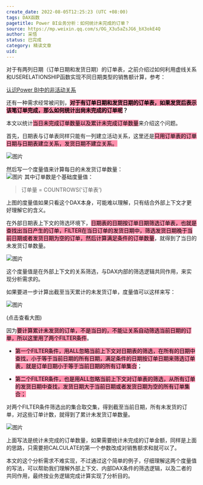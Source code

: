 ```yaml
---
create_date: 2022-08-05T12:25:23 (UTC +08:00)
tags: DAX函数
pagetitle: Power BI业务分析：如何统计未完成的订单？
source: https://mp.weixin.qq.com/s/OG_X3u5aZsJG6_bX3okE4Q
author: 采悟
status: 已完成
category: 精读文章
uid: 
---
```


对于有两列日期（订单日期和发货日期）的订单表，之前介绍过如何利用虚线关系和USERELATIONSHIP函数实现不同日期类型的销售额计算，参考：

[认识Power BI中的非活动关系](http://mp.weixin.qq.com/s?__biz=MzA4MzQwMjY4MA==&mid=2484071870&idx=1&sn=f110592b92b23dd7d7515c4cc342c101&chksm=8e0c4769b97bce7f97489d4f34ca603a0e12af4c5acd90101205c670709ecf07f3ee95830a1d&scene=21#wechat_redirect)  

还有一种需求经常被问到，**<mark style="background: #FF5582A6;">对于有订单日期和发货日期的订单表，如果发货后表示该笔订单完成，那么如何统计出尙未完成的订单呢</mark>？**

本文以统计<mark style="background: #FF5582A6;">当日未完成订单数量以及累计未完成订单数量</mark>来介绍这个问题。

首先，日期表与订单表同样只能有一列建立活动关系，这里还是<mark style="background: #FF5582A6;">只用订单表的订单日期与日期表建立关系，发货日期不建立关系。</mark>

![图片](https://mmbiz.qpic.cn/mmbiz_png/aHEbZtANQJMszibhYafHKeqouuiaDexgU2PsWEuTAYia4RcgSiakEUlBr7s16nvBwB4iaXtz7FkVvMnU4235icpIJfPA/640?wx_fmt=png&wxfrom=5&wx_lazy=1&wx_co=1)

然后写一个度量值来计算每日的未发货订单数量：  
![图片](https://mmbiz.qpic.cn/mmbiz_png/aHEbZtANQJMszibhYafHKeqouuiaDexgU2Kiad7TAMmN5mVvSD5WfzSpsXouKQlvWRoaKXqsu1rA6qnfyXbYXYRqg/640?wx_fmt=png&wxfrom=5&wx_lazy=1&wx_co=1)
其中订单数是个基础度量值：  

> 订单量 \= COUNTROWS('订单表')

上图的度量值如果只看这个DAX本身，可能难以理解，只有结合外部上下文才更好理解它的含义。

在外部日期表上下文的筛选环境下，<mark style="background: #FF5582A6;">日期表的日期按订单日期筛选订单表，也就是查找出当日产生的订单，FILTER在当日订单的发货日期中，筛选发货日期晚于当前日期或者发货日期为空的订单，然后计算满足条件的订单数量</mark>，就得到了当日的未发货订单数量。

![图片](https://mmbiz.qpic.cn/mmbiz_png/aHEbZtANQJMszibhYafHKeqouuiaDexgU2fO6Anw6JZ06CZ93ao7FSo35xkuHjma0vopJ6QXaGiaDR20EY9XLd5pg/640?wx_fmt=png&wxfrom=5&wx_lazy=1&wx_co=1)

这个度量值是在外部上下文的关系筛选，与DAX内部的筛选逻辑共同作用，来实现分析需求的。  

如果要进一步计算出截至当天累计的未发货订单，度量值可以这样来写：

![图片](https://mmbiz.qpic.cn/mmbiz_png/aHEbZtANQJMszibhYafHKeqouuiaDexgU25v4kbhNpiagWQDWgNf6V9nBsOM8hGicwoIcHYFMbFNHxA1N8Biatia1ibtQ/640?wx_fmt=png&wxfrom=5&wx_lazy=1&wx_co=1)

(点击查看大图)  

因为<mark style="background: #FF5582A6;">要计算累计未发货的订单，不是当日的，不能让关系自动筛选当前日期的订单，所以这里用了两个FILTER条件</mark>。

-   <mark style="background: #FF5582A6;">第一个FILTER条件，用ALL忽略当前上下文对日期表的筛选，在所有的日期中查找，小于等于当前日期的所有日期，满足条件的日期按订单日期来筛选订单表，就是订单日期小于等于当前日期的所有订单集合</mark>；
    
-   <mark style="background: #FF5582A6;">第二个FILTER条件，也是用ALL忽略当前上下文对订单表的筛选，从所有订单的发货日期中查找，发货日期大于当前日期或者发货日期为空的所有订单集合；</mark>
    

对两个FILTER条件筛选出的集合取交集，得到截至当前日期，所有未发货的订单，对这些订单计数，就得到了累计未发货订单数量。

![图片](https://mmbiz.qpic.cn/mmbiz_png/aHEbZtANQJMszibhYafHKeqouuiaDexgU2UojaBKTRFuHHBPJOGoax5MfU0uxWk3Izh3EnMG0gv6E99y17KJnyjw/640?wx_fmt=png&wxfrom=5&wx_lazy=1&wx_co=1)

上面写法是统计未完成的订单数量，如果需要统计未完成的订单金额，同样是上面的思路，只需要把CALCULATE的第一个参数改成对销售额求和就可以了。

本文的这个分析需求不难实现，不过通过这个简单的例子，仔细理解这两个度量值的写法，可以帮助我们理解外部上下文、内部DAX条件的筛选逻辑，以及二者的共同作用，最终按业务逻辑完成计算实现了分析目的。
